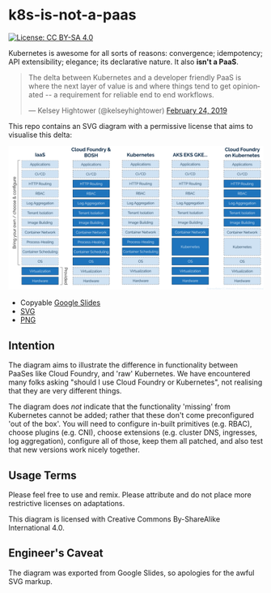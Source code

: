 # k8s-is-not-a-paas

[![License: CC BY-SA 4.0](https://licensebuttons.net/l/by-sa/4.0/80x15.png)](https://creativecommons.org/licenses/by-sa/4.0/)

Kubernetes is awesome for all sorts of reasons: convergence; idempotency; API extensibility; elegance; its declarative nature. It also **isn't a PaaS**.

<blockquote class="twitter-tweet"><p lang="en" dir="ltr">The delta between Kubernetes and a developer friendly PaaS is where the next layer of value is and where things tend to get opinionated -- a requirement for reliable end to end workflows.</p>&mdash; Kelsey Hightower (@kelseyhightower) <a href="https://twitter.com/kelseyhightower/status/1099731286950727680?ref_src=twsrc%5Etfw">February 24, 2019</a></blockquote>

This repo contains an SVG diagram with a permissive license that aims to visualise this delta:

![Comparison of IaaS, PaaS and KaaS](/iaas-kubes-paas.svg?raw=true&sanitize=true)

* Copyable [Google Slides](https://docs.google.com/presentation/d/18_003QUBN9LxXHUCpNiUeVEiwK0trijLEEQ18VKJ5Ig/edit#slide=id.g7eeebd4022_0_127)
* [SVG](/iaas-kubes-paas.svg?raw=true&sanitize=true)
* [PNG](/iaas-kubes-paas.png?raw=true)

## Intention

The diagram aims to illustrate the difference in functionality between PaaSes like Cloud Foundry, and 'raw' Kubernetes. We have encountered many folks asking "should I use Cloud Foundry or Kubernetes", not realising that they are very different things.

The diagram does _not_ indicate that the functionality 'missing' from Kubernetes cannot be added; rather that these don't come preconfigured 'out of the box'. You will need to configure in-built primitives (e.g. RBAC), choose plugins (e.g. CNI), choose extensions (e.g. cluster DNS, ingresses, log aggregation), configure all of those, keep them all patched, and also test that new versions work nicely together.

## Usage Terms

Please feel free to use and remix. Please attribute and do not place more restrictive licenses on adaptations.

This diagram is licensed with Creative Commons By-ShareAlike International 4.0.

## Engineer's Caveat

The diagram was exported from Google Slides, so apologies for the awful SVG markup.
